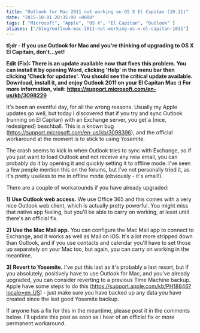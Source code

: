 ```yaml
---
title: "Outlook for Mac 2011 not working on OS X El Capitan (10.11)"
date: "2015-10-01 20:35:00 +0000"
tags: [ "Microsoft", "Apple", "OS X", "El Capitan", "Outlook" ]
aliases: ["/blog/outlook-mac-2011-not-working-os-x-el-capitan-1011"]
---
```

**tl;dr - If you use Outlook for Mac and you're thinking of upgrading to OS X El Capitain, don't...yet!**

**Edit (Fix): There is an update available now that fixes this problem. You can install it by opening Word, clicking 'Help' in the menu bar then clicking 'Check for updates'. You should see the critical update available. Download, install it, and enjoy Outlook 2011 on your El Capitan Mac :) For more information, visit: <https://support.microsoft.com/en-us/kb/3098229>**

It's been an eventful day, for all the wrong reasons. Usually my Apple updates go well, but today I discovered that if you try and sync Outlook (running on El Capitan) with an Exchange server, you get a (nice,  redesigned) beachball. This is a known bug (<https://support.microsoft.com/en-us/kb/3098396>), and the official workaround at the moment is to stick to using Yosemite.

<!--more-->

The crash seems to kick in when Outlook tries to sync with Exchange, so if you just want to load Outlook and not receive any new email, you can probably do it by opening it and quickly setting it to offline mode. I've seen a few people mention this on the forums, but I've not personally tried it, as it's pretty useless to me in offline mode (obviously - it's email!).

There are a couple of workarounds if you have already upgraded:

**1) Use Outlook web access.** We use Office 365 and this comes with a very nice Outlook web client, which is actually pretty powerful. You might miss that native app feeling, but you'll be able to carry on working, at least until there's an official fix.

**2) Use the Mac Mail app.** You can configure the Mac Mail app to connect to Exchange, and it works as well as Mail on iOS. It's a lot more stripped down than Outlook, and if you use contacts and calendar you'll have to set those up separately on your Mac too, but again, you can carry on working in the meantime.

**3) Revert to Yosemite.** I've put this last as it's probably a last resort, but if you absolutely, positively have to use Outlook for Mac, and you've already upgraded, you can consider reverting to a previous Time Machine backup. Apple have some steps to do this (<https://support.apple.com/kb/PH18846?locale=en_US>) - just make sure you have backed up any data you have created since the last good Yosemite backup.

If anyone has a fix for this in the meantime, please post it in the comments below. I'll update this post as soon as I hear of an official fix or more permanent workaround.